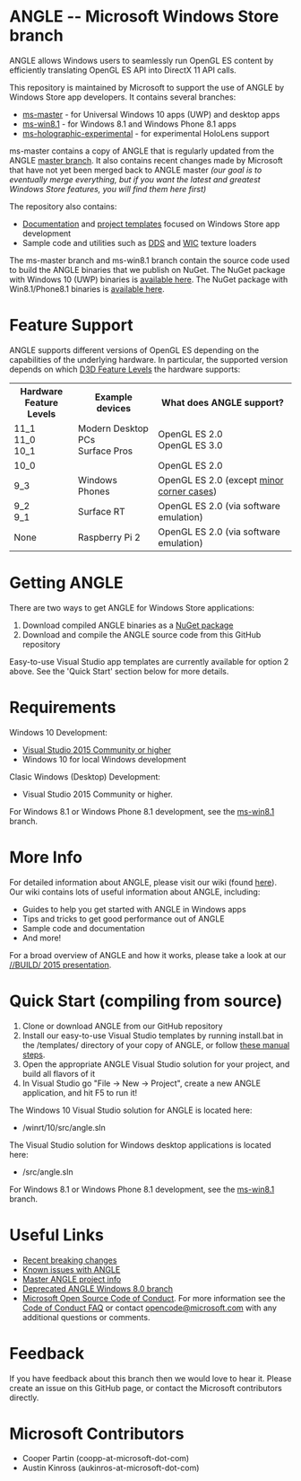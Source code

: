 ANGLE -- Microsoft Windows Store branch
=====
ANGLE allows Windows users to seamlessly run OpenGL ES content by efficiently translating 
OpenGL ES API into DirectX 11 API calls.

This repository is maintained by Microsoft to support the use of ANGLE by Windows Store app developers. It contains several branches:
 - [ms-master](https://github.com/Microsoft/angle/tree/ms-master) - for Universal Windows 10 apps (UWP) and desktop apps
 - [ms-win8.1](https://github.com/Microsoft/angle/tree/ms-win8.1) - for Windows 8.1 and Windows Phone 8.1 apps
 - [ms-holographic-experimental](https://github.com/Microsoft/angle/tree/ms-holographic-experimental) - for experimental HoloLens support

ms-master contains a copy of ANGLE that is regularly updated from the ANGLE [master branch](https://code.google.com/p/angleproject).
It also contains recent changes made by Microsoft that have not yet been merged back to ANGLE master 
_(our goal is to eventually merge everything, but if you want the latest and greatest 
  Windows Store features, you will find them here first)_
  
The repository also contains:
- [Documentation](https://github.com/microsoft/angle/wiki) and 
  [project templates](https://github.com/Microsoft/angle/tree/ms-master/templates) 
  focused on Windows Store app development
- Sample code and utilities such as 
  [DDS](https://github.com/Microsoft/angle/wiki/Loading-textures-from-dds-files) and 
  [WIC](https://github.com/Microsoft/angle/wiki/Loading-textures-from-image-files) 
  texture loaders

The ms-master branch and ms-win8.1 branch contain the source code used to build the ANGLE binaries that we publish on NuGet. 
The NuGet package with Windows 10 (UWP) binaries is [available here](https://www.nuget.org/packages/ANGLE.WindowsStore). 
The NuGet package with Win8.1/Phone8.1 binaries is [available here](https://www.nuget.org/packages/ANGLE.WindowsStore.win81).
  
Feature Support
=====
ANGLE supports different versions of OpenGL ES depending on the capabilities of the underlying hardware. 
In particular, the supported version depends on which 
[D3D Feature Levels](https://msdn.microsoft.com/en-us/library/windows/desktop/ff476876%28v=vs.85%29.aspx) 
the hardware supports:

<table>
<tr>
<th>Hardware<br>Feature Levels</th>
<th>Example devices</th>
<th>What does ANGLE support?</th>
</tr>
<tr>
<td>
11_1<br>
11_0<br>
10_1<br>
</td>
<td>Modern Desktop PCs<br>Surface Pros</td>
<td>OpenGL ES 2.0<br> OpenGL ES 3.0</td>
</tr>
<tr>
<td>
10_0<br>
</td>
<td></td>
<td>OpenGL ES 2.0</td>
</tr>
<tr>
<td>
9_3
</td>
<td>Windows Phones</td>
<td>OpenGL ES 2.0 (except <a href=https://github.com/Microsoft/angle/wiki/Known-Issues>minor corner cases</a>)</td>
</tr>
<tr>
<td>
9_2<br>
9_1
</td>
<td>Surface RT</td>
<td>OpenGL ES 2.0 (via software emulation)</td>
</tr>
<tr>
<td>
None
</td>
<td>Raspberry Pi 2</td>
<td>OpenGL ES 2.0 (via software emulation)</td>
</tr>
</table>

Getting ANGLE
=====

There are two ways to get ANGLE for Windows Store applications:
  1. Download compiled ANGLE binaries as a [NuGet package](http://github.com/Microsoft/angle/wiki/How-To-Use-the-ANGLE-NuGet-Package)
  2. Download and compile the ANGLE source code from this GitHub repository

Easy-to-use Visual Studio app templates are currently available for option 2 above. See the 'Quick Start' section below for more details.

Requirements
=====

Windows 10 Development:
* [Visual Studio 2015 Community or higher](https://www.visualstudio.com/downloads/visual-studio-2015-downloads-vs.aspx)
* Windows 10 for local Windows development

Clasic Windows (Desktop) Development:
* Visual Studio 2015 Community or higher.

For Windows 8.1 or Windows Phone 8.1 development, see the [ms-win8.1](https://github.com/Microsoft/angle/tree/ms-win8.1) branch.

More Info
=====

For detailed information about ANGLE, please visit our wiki (found [here](https://github.com/Microsoft/angle/wiki)). Our wiki 
contains lots of useful information about ANGLE, including:

- Guides to help you get started with ANGLE in Windows apps
- Tips and tricks to get good performance out of ANGLE
- Sample code and documentation
- And more!

For a broad overview of ANGLE and how it works, please take a look at our [//BUILD/ 2015 presentation](http://channel9.msdn.com/Events/Build/2015/3-686).

Quick Start (compiling from source)
=====
1. Clone or download ANGLE from our GitHub repository
2. Install our easy-to-use Visual Studio templates by running install.bat in the /templates/ directory of your copy of ANGLE, or follow [these manual steps](https://github.com/Microsoft/angle/wiki/Installing-Templates).
3. Open the appropriate ANGLE Visual Studio solution for your project, and build all flavors of it
4. In Visual Studio go "File -> New -> Project", create a new ANGLE application, and hit F5 to run it!

The Windows 10 Visual Studio solution for ANGLE is located here:
* /winrt/10/src/angle.sln

The Visual Studio solution for Windows desktop applications is located here:

* /src/angle.sln

For Windows 8.1 or Windows Phone 8.1 development, see the [ms-win8.1](https://github.com/Microsoft/angle/tree/ms-win8.1) branch.

Useful Links
=====
- [Recent breaking changes](https://github.com/Microsoft/angle/wiki/breaking-changes)
- [Known issues with ANGLE](https://github.com/Microsoft/angle/wiki/known-issues)
- [Master ANGLE project info](https://code.google.com/p/angleproject/)
- [Deprecated ANGLE Windows 8.0 branch](https://github.com/Microsoft/angle-win8.0)
- [Microsoft Open Source Code of Conduct](https://opensource.microsoft.com/codeofconduct/). 
For more information see the [Code of Conduct FAQ](https://opensource.microsoft.com/codeofconduct/faq/) 
or contact [opencode@microsoft.com](mailto:opencode@microsoft.com) with any additional 
questions or comments.

Feedback
=====
If you have feedback about this branch then we would love to hear it. Please 
create an issue on this GitHub page, or contact the Microsoft contributors directly.

Microsoft Contributors
=====
- Cooper Partin (coopp-at-microsoft-dot-com)
- Austin Kinross (aukinros-at-microsoft-dot-com)
